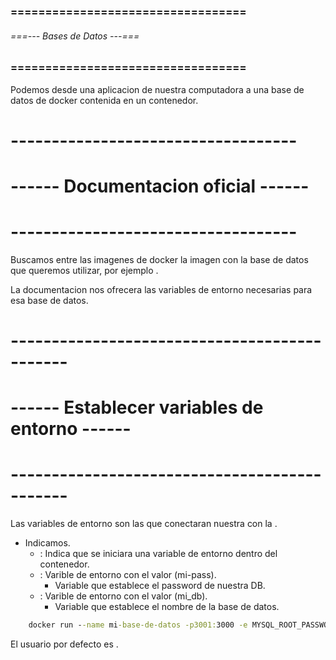 ### ================================== ###
###### ===--- Bases de Datos ---=== ######
### ================================== ###

Podemos [](conectarnos) desde una aplicacion de nuestra computadora a una 
base de datos de docker contenida en un contenedor.

# ----------------------------------- #
# ------ Documentacion oficial ------ #
# ----------------------------------- #

Buscamos entre las imagenes de docker la imagen con la base de datos que queremos utilizar, 
por ejemplo [](mysql).

La documentacion nos ofrecera las variables de entorno necesarias para esa base de datos.

# --------------------------------------------- #
# ------ Establecer variables de entorno ------ #
# --------------------------------------------- #

Las variables de entorno son las que conectaran nuestra [](App) con la [](DB).

- Indicamos.
	- [](-e): Indica que se iniciara una variable de entorno dentro del contenedor.
	- [](MYSQL_ROOT_PASSWORD): Varible de entorno con el valor (mi-pass).
		- Variable que establece el password de nuestra DB.
	- [](MYSQL_DATABASE): Varible de entorno con el valor (mi_db).
		- Variable que establece el nombre de la base de datos.

```bat
	docker run --name mi-base-de-datos -p3001:3000 -e MYSQL_ROOT_PASSWORD=mi-pass -e MYSQL_DATABASE=mi_db -d mysql
```

El usuario por defecto es [](root).